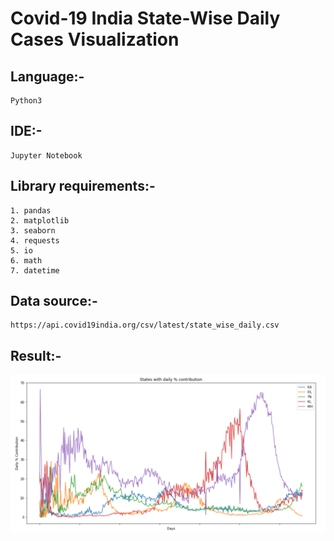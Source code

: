 # Covid-19 India State-Wise Daily Cases Visualization

## Language:-
    Python3

## IDE:-
    Jupyter Notebook

## Library requirements:-
    1. pandas
    2. matplotlib
    3. seaborn
    4. requests
    5. io
    6. math
    7. datetime

## Data source:- 
    https://api.covid19india.org/csv/latest/state_wise_daily.csv

## Result:-
![Result](Result.PNG)

